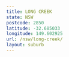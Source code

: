 ```yaml
---
title: LONG CREEK
state: NSW
postcode: 2850
latitude: -32.685033
longitude: 149.602925
url: /nsw/long-creek/
layout: suburb
---
```

